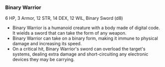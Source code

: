 ### Binary Warrior

6 HP, 3 Armor, 12 STR, 14 DEX, 12 WIL, Binary Sword (d8)

- Binary Warrior is a humanoid creature with a body made of digital code. It wields a sword that can take the form of any weapon.
- Binary Warrior can take on a binary form, making it immune to physical damage and increasing its speed.
- On a critical hit, Binary Warrior's sword can overload the target's systems, dealing extra damage and short-circuiting any electronic devices they may be carrying.

